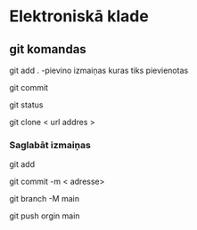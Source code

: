 # Elektroniskā klade


## git komandas

git add . -pievino izmaiņas kuras tiks pievienotas

git commit

git status 

git clone < url addres >

### Saglabāt izmaiņas 
git add

git commit -m < adresse>

git branch -M main

git push orgin main
 

